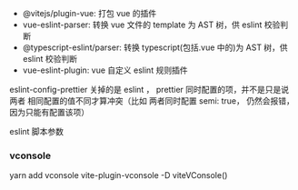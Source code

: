 - @vitejs/plugin-vue: 打包 vue 的插件
- vue-eslint-parser: 转换 vue 文件的 template 为 AST 树，供 eslint 校验判断
- @typescript-eslint/parser: 转换 typescript(包括.vue 中的)为 AST 树，供 eslint 校验判断
- vue-eslint-plugin: vue 自定义 eslint 规则插件

eslint-config-prettier 关掉的是 eslint ， prettier 同时配置的项，并不是只是说两者 相同配置的值不同才算冲突（比如 两者同时配置 semi: true， 仍然会报错，因为只能有配置该项）

eslint 脚本参数

### vconsole

yarn add vconsole vite-plugin-vconsole -D
viteVConsole()

###

